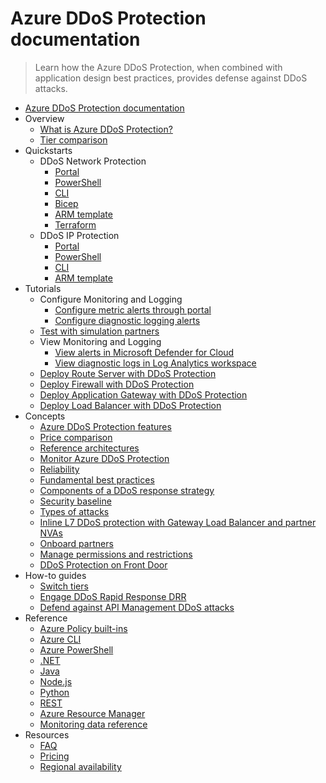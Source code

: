 # Azure DDoS Protection documentation
> Learn how the Azure DDoS Protection, when combined with application design best practices, provides defense against DDoS attacks.
  - [Azure DDoS Protection documentation](https://learn.microsoft.com/en-us/azure/ddos-protection/)
  - Overview
    - [What is Azure DDoS Protection?](https://learn.microsoft.com/en-us/azure/ddos-protection/ddos-protection-overview)
    - [Tier comparison](https://learn.microsoft.com/en-us/azure/ddos-protection/ddos-protection-sku-comparison)
  - Quickstarts
    - DDoS Network Protection
      - [Portal](https://learn.microsoft.com/en-us/azure/ddos-protection/manage-ddos-protection)
      - [PowerShell](https://learn.microsoft.com/en-us/azure/ddos-protection/manage-ddos-protection-powershell)
      - [CLI](https://learn.microsoft.com/en-us/azure/ddos-protection/manage-ddos-protection-cli)
      - [Bicep](https://learn.microsoft.com/en-us/azure/ddos-protection/manage-ddos-protection-bicep)
      - [ARM template](https://learn.microsoft.com/en-us/azure/ddos-protection/manage-ddos-protection-template)
      - [Terraform](https://learn.microsoft.com/en-us/azure/ddos-protection/manage-ddos-protection-terraform)
    - DDoS IP Protection
      - [Portal](https://learn.microsoft.com/en-us/azure/ddos-protection/manage-ddos-ip-protection-portal)
      - [PowerShell](https://learn.microsoft.com/en-us/azure/ddos-protection/manage-ddos-protection-powershell-ip)
      - [CLI](https://learn.microsoft.com/en-us/azure/ddos-protection/manage-ddos-ip-protection-cli)
      - [ARM template](https://learn.microsoft.com/en-us/azure/ddos-protection/manage-ddos-ip-protection-template)
  - Tutorials
    - Configure Monitoring and Logging
      - [Configure metric alerts through portal](https://learn.microsoft.com/en-us/azure/ddos-protection/alerts)
      - [Configure diagnostic logging alerts](https://learn.microsoft.com/en-us/azure/ddos-protection/ddos-diagnostic-alert-templates)
    - [Test with simulation partners](https://learn.microsoft.com/en-us/azure/ddos-protection/test-through-simulations)
    - View Monitoring and Logging
      - [View alerts in Microsoft Defender for Cloud](https://learn.microsoft.com/en-us/azure/ddos-protection/ddos-view-alerts-defender-for-cloud)
      - [View diagnostic logs in Log Analytics workspace](https://learn.microsoft.com/en-us/azure/ddos-protection/ddos-view-diagnostic-logs)
    - [Deploy Route Server with DDoS Protection](https://learn.microsoft.com/en-us/azure/route-server/tutorial-protect-route-server-ddos?toc=/azure/ddos-protection/TOC.json)
    - [Deploy Firewall with DDoS Protection](https://learn.microsoft.com/en-us/azure/firewall/tutorial-protect-firewall-ddos?toc=/azure/ddos-protection/TOC.json)
    - [Deploy Application Gateway with DDoS Protection](https://learn.microsoft.com/en-us/azure/application-gateway/tutorial-protect-application-gateway-ddos?toc=/azure/ddos-protection/TOC.json)
    - [Deploy Load Balancer with DDoS Protection](https://learn.microsoft.com/en-us/azure/load-balancer/tutorial-protect-load-balancer-ddos?toc=/azure/ddos-protection/TOC.json)
  - Concepts
    - [Azure DDoS Protection features](https://learn.microsoft.com/en-us/azure/ddos-protection/ddos-protection-features)
    - [Price comparison](https://learn.microsoft.com/en-us/azure/ddos-protection/ddos-pricing-guide)
    - [Reference architectures](https://learn.microsoft.com/en-us/azure/ddos-protection/ddos-protection-reference-architectures)
    - [Monitor Azure DDoS Protection](https://learn.microsoft.com/en-us/azure/ddos-protection/monitor-ddos-protection)
    - [Reliability](https://learn.microsoft.com/en-us/azure/reliability/reliability-ddos?toc=/azure/ddos-protection/TOC.json)
    - [Fundamental best practices](https://learn.microsoft.com/en-us/azure/ddos-protection/fundamental-best-practices)
    - [Components of a DDoS response strategy](https://learn.microsoft.com/en-us/azure/ddos-protection/ddos-response-strategy)
    - [Security baseline](https://learn.microsoft.com/security/benchmark/azure/baselines/azure-ddos-protection-security-baseline?toc=%2fazure%2fddos-protection%2ftoc.json?toc=/azure/ddos-protection/TOC.json)
    - [Types of attacks](https://learn.microsoft.com/en-us/azure/ddos-protection/types-of-attacks)
    - [Inline L7 DDoS protection with Gateway Load Balancer and partner NVAs](https://learn.microsoft.com/en-us/azure/ddos-protection/inline-protection-glb)
    - [Onboard partners](https://learn.microsoft.com/en-us/azure/ddos-protection/ddos-protection-partner-onboarding)
    - [Manage permissions and restrictions](https://learn.microsoft.com/en-us/azure/ddos-protection/manage-permissions)
    - [DDoS Protection on Front Door](https://learn.microsoft.com/en-us/azure/frontdoor/front-door-ddos?toc=/azure/ddos-protection/TOC.json)
  - How-to guides
    - [Switch tiers](https://learn.microsoft.com/en-us/azure/ddos-protection/ddos-switch-ddos-protection-tier)
    - [Engage DDoS Rapid Response DRR](https://learn.microsoft.com/en-us/azure/ddos-protection/ddos-rapid-response)
    - [Defend against API Management DDoS attacks](https://learn.microsoft.com/en-us/azure/api-management/protect-with-ddos-protection?toc=/azure/ddos-protection/TOC.json)
  - Reference
    - [Azure Policy built-ins](https://learn.microsoft.com/en-us/azure/ddos-protection/policy-reference)
    - [Azure CLI](https://learn.microsoft.com/cli/azure/network/ddos-protection)
    - [Azure PowerShell](https://learn.microsoft.com/powershell/module/Az.Network/New-AzDdosProtectionPlan)
    - [.NET](https://learn.microsoft.com/dotnet/api/)
    - [Java](https://learn.microsoft.com/java/api/)
    - [Node.js](https://azure.microsoft.com/develop/nodejs/)
    - [Python](https://azure.microsoft.com/develop/python/)
    - [REST](https://learn.microsoft.com/rest/api/virtualnetwork/ddosprotectionplans)
    - [Azure Resource Manager](https://learn.microsoft.com/en-us/azure/azure-resource-manager/management/overview)
    - [Monitoring data reference](https://learn.microsoft.com/en-us/azure/ddos-protection/monitor-ddos-protection-reference)
  - Resources
    - [FAQ](https://learn.microsoft.com/en-us/azure/ddos-protection/ddos-faq.yml)
    - [Pricing](https://azure.microsoft.com/pricing/details/ddos-protection/)
    - [Regional availability](https://azure.microsoft.com/global-infrastructure/services/?products=ddos-protection)
